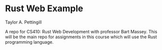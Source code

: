# Rust Web Example
Taylor A. Pettingill

A repo for CS410: Rust Web Development with professor Bart Massey.
This will be the main repo for assignments in this course which
will use the Rust programming language.
